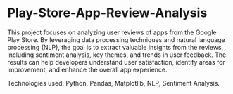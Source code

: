 # Play-Store-App-Review-Analysis

This project focuses on analyzing user reviews of apps from the Google Play Store. By leveraging data processing techniques and natural language processing (NLP), the goal is to extract valuable insights from the reviews, including sentiment analysis, key themes, and trends in user feedback. The results can help developers understand user satisfaction, identify areas for improvement, and enhance the overall app experience.

Technologies used: Python, Pandas, Matplotlib, NLP, Sentiment Analysis.
